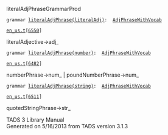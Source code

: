 ---
---
<span class="title">literalAdjPhrase</span><span class="type">GrammarProd</span>

`grammar `<span class="classExtLink">[`literalAdjPhrase(literalAdj)`](../object/literalAdjPhrase(literalAdj).html)</span>` :   `[`AdjPhraseWithVocab`](../object/AdjPhraseWithVocab.html)

[`en_us.t`](../file/en_us.t.html)`[`[`6550`](../source/en_us.t.html#6550)`]`

<div class="gramrule">

literalAdjective-\>adj\_  

</div>

`grammar `<span class="classExtLink">[`literalAdjPhrase(number)`](../object/literalAdjPhrase(number).html)</span>` :   `[`AdjPhraseWithVocab`](../object/AdjPhraseWithVocab.html)

[`en_us.t`](../file/en_us.t.html)`[`[`6482`](../source/en_us.t.html#6482)`]`

<div class="gramrule">

numberPhrase-\>num\_ \| poundNumberPhrase-\>num\_  

</div>

`grammar `<span class="classExtLink">[`literalAdjPhrase(string)`](../object/literalAdjPhrase(string).html)</span>` :   `[`AdjPhraseWithVocab`](../object/AdjPhraseWithVocab.html)

[`en_us.t`](../file/en_us.t.html)`[`[`6511`](../source/en_us.t.html#6511)`]`

<div class="gramrule">

quotedStringPhrase-\>str\_  

</div>

<div class="ftr">

TADS 3 Library Manual  
Generated on 5/16/2013 from TADS version 3.1.3

</div>
